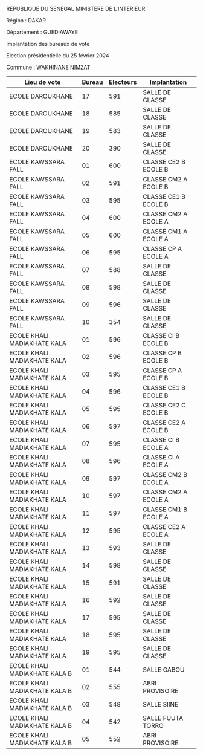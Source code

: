 REPUBLIQUE DU SENEGAL MINISTERE DE L'INTERIEUR

Région : DAKAR

Département : GUEDIAWAYE

Implantation des bureaux de vote

Election présidentielle du 25 février 2024

Commune : WAKHINANE NIMZAT

| Lieu de vote | Bureau | Electeurs | Implantation |
| - | - | - | - |
| ECOLE DAROUKHANE | 17 | 591 | SALLE DE CLASSE |
| ECOLE DAROUKHANE | 18 | 585 | SALLE DE CLASSE |
| ECOLE DAROUKHANE | 19 | 583 | SALLE DE CLASSE |
| ECOLE DAROUKHANE | 20 | 390 | SALLE DE CLASSE |
| ECOLE KAWSSARA FALL | 01 | 600 | CLASSE CE2 B ECOLE B |
| ECOLE KAWSSARA FALL | 02 | 591 | CLASSE CM2 A ECOLE B |
| ECOLE KAWSSARA FALL | 03 | 595 | CLASSE CE1 B ECOLE B |
| ECOLE KAWSSARA FALL | 04 | 600 | CLASSE CM2 A ECOLE A |
| ECOLE KAWSSARA FALL | 05 | 600 | CLASSE CM1 A ECOLE A |
| ECOLE KAWSSARA FALL | 06 | 595 | CLASSE CP A ECOLE A |
| ECOLE KAWSSARA FALL | 07 | 588 | SALLE DE CLASSE |
| ECOLE KAWSSARA FALL | 08 | 598 | SALLE DE CLASSE |
| ECOLE KAWSSARA FALL | 09 | 596 | SALLE DE CLASSE |
| ECOLE KAWSSARA FALL | 10 | 354 | SALLE DE CLASSE |
| ECOLE KHALI MADIAKHATE KALA | 01 | 596 | CLASSE CI B ECOLE B |
| ECOLE KHALI MADIAKHATE KALA | 02 | 596 | CLASSE CP B ECOLE B |
| ECOLE KHALI MADIAKHATE KALA | 03 | 595 | CLASSE CP A ECOLE B |
| ECOLE KHALI MADIAKHATE KALA | 04 | 596 | CLASSE CE1 B ECOLE B |
| ECOLE KHALI MADIAKHATE KALA | 05 | 595 | CLASSE CE2 C ECOLE B |
| ECOLE KHALI MADIAKHATE KALA | 06 | 597 | CLASSE CE2 A ECOLE B |
| ECOLE KHALI MADIAKHATE KALA | 07 | 595 | CLASSE CI B ECOLE A |
| ECOLE KHALI MADIAKHATE KALA | 08 | 596 | CLASSE CI A ECOLE A |
| ECOLE KHALI MADIAKHATE KALA | 09 | 597 | CLASSE CM2 B ECOLE A |
| ECOLE KHALI MADIAKHATE KALA | 10 | 597 | CLASSE CM2 A ECOLE A |
| ECOLE KHALI MADIAKHATE KALA | 11 | 597 | CLASSE CM1 B ECOLE A |
| ECOLE KHALI MADIAKHATE KALA | 12 | 595 | CLASSE CE2 A ECOLE A |
| ECOLE KHALI MADIAKHATE KALA | 13 | 593 | SALLE DE CLASSE |
| ECOLE KHALI MADIAKHATE KALA | 14 | 598 | SALLE DE CLASSE |
| ECOLE KHALI MADIAKHATE KALA | 15 | 591 | SALLE DE CLASSE |
| ECOLE KHALI MADIAKHATE KALA | 16 | 592 | SALLE DE CLASSE |
| ECOLE KHALI MADIAKHATE KALA | 17 | 595 | SALLE DE CLASSE |
| ECOLE KHALI MADIAKHATE KALA | 18 | 595 | SALLE DE CLASSE |
| ECOLE KHALI MADIAKHATE KALA | 19 | 595 | SALLE DE CLASSE |
| ECOLE KHALI MADIAKHATE KALA B | 01 | 544 | SALLE GABOU |
| ECOLE KHALI MADIAKHATE KALA B | 02 | 555 | ABRI PROVISOIRE |
| ECOLE KHALI MADIAKHATE KALA B | 03 | 548 | SALLE SIINE |
| ECOLE KHALI MADIAKHATE KALA B | 04 | 542 | SALLE FUUTA TORRO |
| ECOLE KHALI MADIAKHATE KALA B | 05 | 552 | ABRI PROVISOIRE |

<!-- PageNumber="12/13" -->
